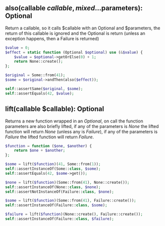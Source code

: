 ## also(callable $callable, mixed ...$parameters): Optional
Return a callable, so it calls $callable with an Optional and $parameters, the return of this callable is ignored and
the Optional is return (unless an exception happens, then a Failure is returned)

```php
$value = 0;
$effect = static function (Optional $optional) use (&$value) {
    $value = $optional->getOrElse(0) + 1;
    return None::create();
};

$original = Some::from(41);
$some = $original->andThen(also($effect));

self::assertSame($original, $some);
self::assertEquals(42, $value);
```

## lift(callable $callable): Optional

Returns a new function wrapped in an *Optional*, on call the function parameters are also briefly lifted,
if any of the parameters is *None* the lifted function will return *None* (unless any is *Failure*),
if any of the parameters is *Failure* the lifted function will return *Failure*.

```php
$function = function ($one, $another) {
    return $one + $another;
};

$some = lift($function)(41, Some::from(1));
self::assertInstanceOf(Some::class, $some);
self::assertEquals(42, $some->get());

$none = lift($function)(Some::from(41), None::create());
self::assertInstanceOf(None::class, $none);
self::assertNotInstanceOf(Failure::class, $none);

$some = lift($function)(Some::from(41), Failure::create());
self::assertInstanceOf(Failure::class, $some);

$failure = lift($function)(None::create(), Failure::create());
self::assertInstanceOf(Failure::class, $failure);
```